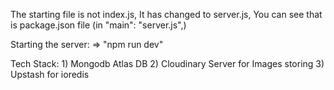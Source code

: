 The starting file is not index.js, It has changed to server.js, You can see that is package.json file (in "main": "server.js",)

Starting the server: => "npm run dev"


Tech Stack:
    1) Mongodb Atlas DB
    2) Cloudinary Server for Images storing
    3) Upstash for ioredis